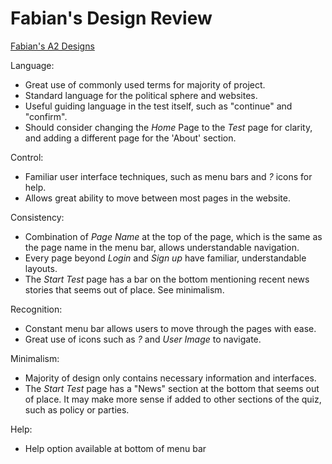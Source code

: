 # Fabian's Design Review
[Fabian's A2 Designs](Designs/Fabian_A2_Designs)<br>

Language:
- Great use of commonly used terms for majority of project.
- Standard language for the political sphere and websites.
- Useful guiding language in the test itself, such as "continue" and "confirm".
- Should consider changing the *Home* Page to the *Test* page for clarity, and adding a different page for the 'About' section.

Control:
- Familiar user interface techniques, such as menu bars and *?* icons for help.
- Allows great ability to move between most pages in the website.

Consistency:
- Combination of *Page Name* at the top of the page, which is the same as the page name in the menu bar, allows understandable navigation.
- Every page beyond *Login* and *Sign up* have familiar, understandable layouts.
- The *Start Test* page has a bar on the bottom mentioning recent news stories that seems out of place. See minimalism.

Recognition:
- Constant menu bar allows users to move through the pages with ease.
- Great use of icons such as *?* and *User Image* to navigate.

Minimalism:
- Majority of design only contains necessary information and interfaces.
- The *Start Test* page has a "News" section at the bottom that seems out of place. It may make more sense if added to other sections of the quiz, such as policy or parties.

Help:
- Help option available at bottom of menu bar